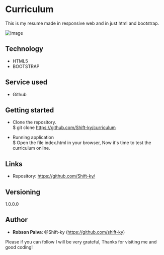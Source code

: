 # Curriculum


This is my resume made in responsive web and in just html and bootstrap.

![image](https://github.com/Shift-ky/Curriculum/blob/main/imagens/curriculum.gif?raw=true)

## Technology
* HTML5
* BOOTSTRAP


## Service used
* Github

## Getting started
* Clone the repository. <br>
$ git clone https://github.com/Shift-ky/curriculum

* Running application <br>
$  Open the file index.html in your browser, Now it's time to test the curriculum online.

## Links

* Repository: https://github.com/Shift-ky/

## Versioning
1.0.0.0

## Author
* <Strong>Robson Paiva</strong>: @Shift-ky (https://github.com/shift-ky)


Please if you can follow I will be very grateful, Thanks for visiting me and good coding!
